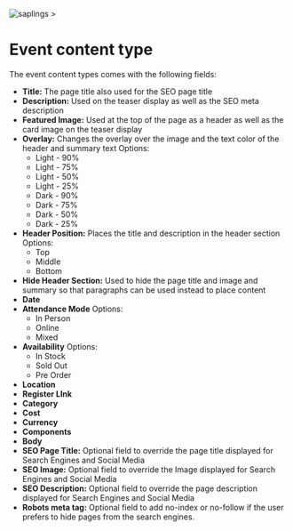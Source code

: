 ![saplings >](https://github.com/kanopi/saplings/assets/5177009/a6377e32-deb2-49d8-873a-f3dd5a36fa7c)

# Event content type

The event content types comes with the following fields:

- **Title:** The page title also used for the SEO page title
- **Description:** Used on the teaser display as well as the SEO meta description
- **Featured Image:** Used at the top of the page as a header as well as the card image on the teaser display
- **Overlay:** Changes the overlay over the image and the text color of the header and summary text
  Options:
    - Light - 90%
    - Light - 75%
    - Light - 50%
    - Light - 25%
    - Dark - 90%
    - Dark - 75%
    - Dark - 50%
    - Dark - 25%
- **Header Position:** Places the title and description in the header section
  Options:
    - Top
    - Middle
    - Bottom
- **Hide Header Section:** Used to hide the page title and image and summary so that paragraphs can be used instead to place content
- **Date**
- **Attendance Mode**
  Options:
    - In Person
    - Online
    - Mixed
- **Availability**
  Options:
    - In Stock
    - Sold Out
    - Pre Order
- **Location**
- **Register LInk**
- **Category**
- **Cost**
- **Currency**
- **Components**
- **Body**
- **SEO Page Title:** Optional field to override the page title displayed for Search Engines and Social Media
- **SEO Image:** Optional field to override the Image displayed for Search Engines and Social Media
- **SEO Description:** Optional field to override the page description displayed for Search Engines and Social Media
- **Robots meta tag:** Optional field to add no-index or no-follow if the user prefers to hide pages from the search engines.
